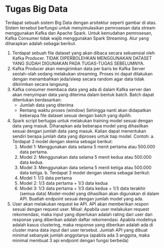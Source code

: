 # Tugas Big Data

Terdapat sebuah sistem Big Data dengan arsitektur seperti gambar di atas. Sistem tersebut berfungsi untuk menyimulasikan pemrosesan data stream menggunakan Kafka dan Apache Spark. Untuk kemudahan pemrosesan, Kafka Consumer tidak wajib menggunakan Spark Streaming. Alur yang diharapkan adalah sebagai berikut.

1. Terdapat sebuah file dataset yang akan dibaca secara sekuensial oleh Kafka Producer. TIDAK DIPERBOLEHKAN MENGGUNAKAN DATASET YANG SUDAH DIGUNAKAN PADA TUGAS-TUGAS SEBELUMNYA.
2. Kafka Producer akan mengirimkan data per baris ke Kafka Server seolah-olah sedang melakukan streaming. Proses ini dapat dilakukan dengan menambahkan jeda/sleep secara random agar data tidak dikirimkan secara langsung.
3. Kafka consumer membaca data yang ada di dalam Kafka server dan akan menyimpan data yang diterima dalam bentuk batch. Batch dapat ditentukan berdasarkan:
    - Jumlah data yang diterima
    - Rentang waktu proses (window) Sehingga nanti akan didapatkan beberapa file dataset sesuai dengan batch yang dipilih.
4. Spark script bertugas untuk melakukan training model sesuai dengan data yang masuk. Diharapkan ada beberapa model yang dihasilkan sesuai dengan jumlah data yang masuk. Kalian dapat menentukan sendiri berapa jumlah data yang diproses untuk tiap model. Contoh:
  a. Terdapat 3 model dengan skema sebagai berikut:
      1. Model 1: Menggunakan data selama 5 menit pertama atau 500.000 data pertama.
      2. Model 2: Menggunakan data selama 5 menit kedua atau 500.000 data kedua.
      3. Model 3: Menggunakan data selama 5 menit ketiga atau 500.000 data ketiga.
  b. Terdapat 3 model dengan skema sebagai berikut:
      1. Model 1: 1/3 data pertama
      2. Model 2: 1/3 data pertama + 1/3 data kedua
      3. Model 3: 1/3 data pertama + 1/3 data kedua + 1/3 data terakhir (semua data)
    Model-model yang dihasilkan akan digunakan di dalam API. Buatlah endpoint sesuai dengan jumlah model yang ada.
5. User akan melakukan request ke API. API akan memberikan respon sesuai dengan request user. Misal:
    Apabila user melakukan request rekomendasi, maka input yang diperlukan adalah rating dari user dan response yang diberikan adalah daftar rekomendasi.
    Apabila modelnya adalah kasus clustering, maka response yang diberikan adalah ada di cluster mana data input dari user tersebut.
    Jumlah API yang dibuat minimal sebanyak jumlah anggotanya (apabila ada 3 anggota, maka minimal membuat 3 api endpoint dengan fungsi berbeda)
